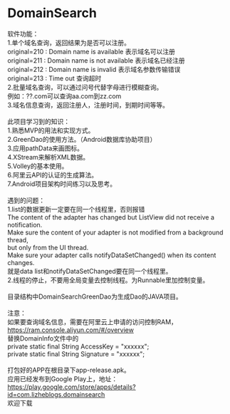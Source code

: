 # DomainSearch
软件功能：<br>
1.单个域名查询，返回结果为是否可以注册。<br>
original=210 : Domain name is available     表示域名可以注册<br>
original=211 : Domain name is not available 表示域名已经注册<br>
original=212 : Domain name is invalid   表示域名参数传输错误<br>
original=213 : Time out 查询超时<br>
2.批量域名查询，可以通过问号代替字母进行模糊查询。<br>
例如：??.com可以查询aa.com到zz.com<br>
3.域名信息查询，返回注册人，注册时间，到期时间等等。<br>
<br>
此项目学习到的知识：<br>
1.熟悉MVP的用法和实现方式。<br>
2.GreenDao的使用方法。（Android数据库协助项目）<br>
3.应用pathData来画图标。<br>
4.XStream来解析XML数据。<br>
5.Volley的基本使用。<br>
6.阿里云API的认证的生成算法。<br>
7.Android项目架构时间练习以及思考。<br>
<br>
遇到的问题：<br>
1.list的数据更新一定要在同一个线程里，否则报错<br>
The content of the adapter has changed but ListView did not receive a notification. <br>
Make sure the content of your adapter is not modified from a background thread, <br>
but only from the UI thread. <br>
Make sure your adapter calls notifyDataSetChanged() when its content changes.<br>
就是data list和notifyDataSetChanged要在同一个线程里。<br>
2.线程的停止，不要用全局变量去控制线程。为Runnable里加控制变量。<br>
<br>
目录结构中DomainSearchGreenDao为生成Dao的JAVA项目。<br>
<br>
注意：<br>
如果要查询域名信息，需要在阿里云上申请的访问控制RAM，<br>
https://ram.console.aliyun.com/#/overview<br>
替换DomainInfo文件中的<br>
private static final String AccessKey = "xxxxxx";<br>
private static final String Signature = "xxxxxx";<br>
<br>
打包好的APP在根目录下app-release.apk。<br>
应用已经发布到Google Play上，地址：<br>
https://play.google.com/store/apps/details?id=com.lizheblogs.domainsearch<br>
欢迎下载<br>
<br>